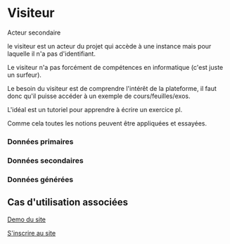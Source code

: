 # Visiteur

Acteur secondaire

le visiteur est un acteur du projet qui accède à une instance mais pour laquelle il n'a pas d'identifiant.

Le visiteur n'a pas forcément de compétences en informatique (c'est juste un surfeur).

Le besoin du visiteur est de comprendre l'intérêt de la plateforme,
il faut donc qu'il puisse accéder à un exemple de cours/feuilles/exos.

L'idéal est un tutoriel pour apprendre à écrire un exercice pl.

Comme cela toutes les notions peuvent être appliquées et essayées.

### Données primaires

### Données secondaires

### Données générées

## Cas d'utilisation associées

[Demo du site](../casutilisation/visiteur/demo.md)

[S'inscrire au site](../casutilisation/visiteur/inscription.md)


<!--- 
Author : Hugo 
Validator : Raphael 
-->
